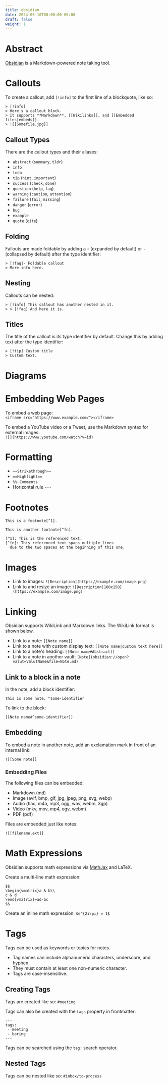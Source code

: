 ```yaml
---
title: obsidian
date: 2024-06-10T00:00:00-06:00
draft: false
weight: 1
---
```


# Abstract
[Obsidian](https://obsidian.md) is a Markdown-powered note taking tool.

# Callouts
To create a callout, add `[!info]` to the first line of a blockquote, like so:  
```
> [!info]
> Here's a callout block.
> It supports **Markdown**, [[Wikilinks]], and [[Embedded files|embeds]].
> ![[Somefile.jpg]]
```

## Callout Types
There are the callout types and their aliases:
* `abstract` (`summary`, `tldr`)
* `info`
* `todo`
* `tip` (`hint`, `important`)
* `success` (`check`, `done`)
* `question` (`help`, `faq`)
* `warning` (`caution`, `attention`)
* `failure` (`fail`, `missing`)
* `danger` (`error`)
* `bug` 
* `example`
* `quote` (`cite`)

## Folding
Fallouts are made foldable by adding a `+` (expanded by default) or `-` (collapsed by default) after the type identifier:
```
> [!faq]- Foldable callout
> More info here.
```

## Nesting
Callouts can be nested:
```
> [!info] This callout has another nested in it.
> > [!faq] And here it is.
```

## Titles
The title of the callout is its type identifier by default. Change this by adding text after the type identifier:
```
> [!tip] Custom title
> Custom text.
```

# Diagrams

# Embedding Web Pages
To embed a web page:  
`<iframe src="https://www.example.com/"></iframe>`

To embed a YouTube video or a Tweet, use the Markdown syntax for external images:  
`![](https://www.youtube.com/watch?v=id)`

# Formatting
* `~~Strikethrough~~`  
* `==Highlight==`  
* `%% Comments`
* Horizontal rule `---`

# Footnotes
```
This is a footnote[^1].

This is another footnote[^fn].

[^1]: This is the referenced text.  
[^fn]: This referenced text spans multiple lines
  due to the two spaces at the beginning of this one.
```

# Images
* Link to images: `![Description](https://example.com/image.png)`
* Link to and resize an image: `![Description|100x150](https://example.com/image.png)`

# Linking
Obsidian supports WikiLink and Markdown links. The WikiLink format is shown below.
* Link to a note: `[[Note name]]`
* Link to a note with custom display text: `[[Note name|custom text here]]`
* Link to a note's heading: `[[Note name#Abstract]]`
* Link to a note in another vault: `[Note](obsidian://open?valut=ValutName&file=Note.md)`

## Link to a block in a note
In the note, add a block identifier:
```
This is some note. ^some-identifier
```

To link to the block:  
```
[[Note name#^some-identifier]]
```

## Embedding
To embed a note in another note, add an exclamation mark in front of an internal link:
```
![[Some note]]
```

### Embedding Files
The following files can be embedded:
* Markdown (md)
* Image (avif, bmp, gif, jpg, jpeg, png, svg, webp)
* Audio (flac, m4a, mp3, ogg, wav, webm, 3gp)
* Video (mkv, mov, mp4, ogv, webm)
* PDF (pdf)

Files are embedded just like notes:
```
![[filename.ext]]
```

# Math Expressions
Obsidian supports math expressions via [MathJax](https://docs.mathjax.org/en/latest/basic/mathjax.htm) and LaTeX.

Create a multi-line math expression:
```
$$
\begin{vmatrix}a & b\\
c & d
\end{vmatrix}=ad-bc
$$
```

Create an inline math expression: `$e^{2i\pi} = 1$`

# Tags
Tags can be used as keywords or topics for notes. 
* Tag names can include alphanumeric characters, underscore, and hyphen. 
* They must contain at least one non-numeric character.
* Tags are case-insensitive.

## Creating Tags
Tags are created like so: `#meeting`

Tags can also be created with the `tags` property in frontmatter:
```
---
tags:
 - meeting
 - boring
---
```

Tags can be searched using the `tag:` search operator.

## Nested Tags
Tags can be nested like so: `#inbox/to-process`